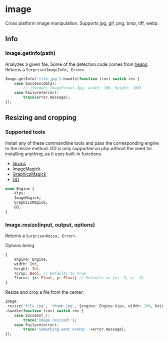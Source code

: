 # image
Cross platform image manipulation. Supports jpg, gif, png, bmp, tiff, webp.

## Info

### Image.getInfo(path)

Analyzes a given file. Some of the detection code comes from [heaps](https://github.com/ncannasse/heaps). Returns a `Surprise<ImageInfo, Error>`.

```haxe
Image.getInfo('file.jpg').handle(function (res) switch res {
	case Success(data):
    	// {format: ImageFormat.Jpg, width: 100, height: 100}
    case Failure(error):
    	trace(error.message);
});
```

## Resizing and cropping

### Supported tools

Install any of these commandline tools and pass the corresponding engine to the resize method. GD is only supported on php without the need for installing anything, as it uses built-in functions.

- [libvips](https://github.com/jcupitt/libvips)
- [ImageMagick](https://github.com/ImageMagick/ImageMagick)
- [GraphicsMagick](http://www.graphicsmagick.org/)
- [GD](http://php.net/manual/en/book.image.php)

```haxe
enum Engine {
	Vips;
	ImageMagick;
	GraphicsMagick;
	GD;
}
```

### Image.resize(input, output, options)

Returns a `Surprise<Noise, Error>`.

Options being
```haxe
{
	engine: Engine,
	width: Int,
	height: Int,
	?crop: Bool, // Defaults to true
	?focus: {x: Float, y: Float} // Defaults to {x: .5, y: .5}
}
```
Resize and crop a file from the center:

```haxe
Image
.resize('file.jpg', 'thumb.jpg', {engine: Engine.Vips, width: 200, height: 200})
.handle(function (res) switch res {
	case Success(_):
    	trace('Image resized!');
    case Failure(error):
    	trace('Something went wrong: '+error.message);
});
```
